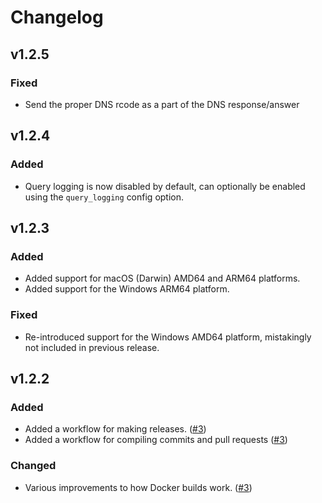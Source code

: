 # Changelog

## v1.2.5

### Fixed
* Send the proper DNS rcode as a part of the DNS response/answer

## v1.2.4

### Added
* Query logging is now disabled by default, can optionally be enabled using the `query_logging` config option.

## v1.2.3

### Added
* Added support for macOS (Darwin) AMD64 and ARM64 platforms.
* Added support for the Windows ARM64 platform.

### Fixed
* Re-introduced support for the Windows AMD64 platform, mistakingly not included in previous release.

## v1.2.2

### Added
* Added a workflow for making releases. ([#3](https://github.com/oddmario/simple-dns-server/pull/3))
* Added a workflow for compiling commits and pull requests ([#3](https://github.com/oddmario/simple-dns-server/pull/3))

### Changed
* Various improvements to how Docker builds work. ([#3](https://github.com/oddmario/simple-dns-server/pull/3))
